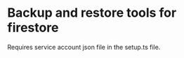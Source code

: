 # Backup and restore tools for firestore 

Requires service account json file in the setup.ts file. 
